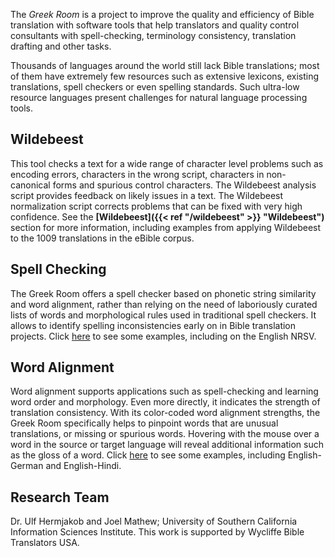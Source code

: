The *Greek Room* is a project to improve the quality and efficiency of Bible translation with software tools that help translators and quality control consultants with spell-checking, terminology consistency, translation drafting and other tasks.

Thousands of languages around the world still lack Bible translations; most of them have extremely few resources such as extensive lexicons, existing translations, spell checkers or even spelling standards. Such ultra-low resource languages present challenges for natural language processing tools.

## Wildebeest
This tool checks a text for a wide range of character level problems such as encoding errors, characters in the wrong script, characters in non-canonical forms and spurious control characters. The Wildebeest analysis script provides feedback on likely issues in a text. The Wildebeest normalization script corrects problems that can be fixed with very high confidence. See the **[Wildebeest]({{< ref "/wildebeest" >}} "Wildebeest")** section for more information, including examples from applying Wildebeest to the 1009 translations in the eBible corpus.

## Spell Checking
The Greek Room offers a spell checker based on phonetic string similarity and word alignment, rather than relying on the need of laboriously curated lists of words and morphological rules used in traditional spell checkers. It allows to identify spelling inconsistencies early on in Bible translation projects. Click <a href="/spell">here</a> to see some examples, including on the English NRSV.

## Word Alignment
Word alignment supports applications such as spell-checking and learning word order and morphology. Even  more directly, it indicates the strength of translation consistency. With its color-coded word alignment strengths, the Greek Room specifically helps to pinpoint words that are unusual translations, or missing or spurious words. Hovering with the mouse over a word in the source or target language will reveal additional information such as the gloss of a word. Click <a href="/align">here</a> to see some examples, including English-German and English-Hindi.

## Research Team
Dr. Ulf Hermjakob and Joel Mathew; University of Southern California Information Sciences Institute.
This work is supported by Wycliffe Bible Translators USA.

